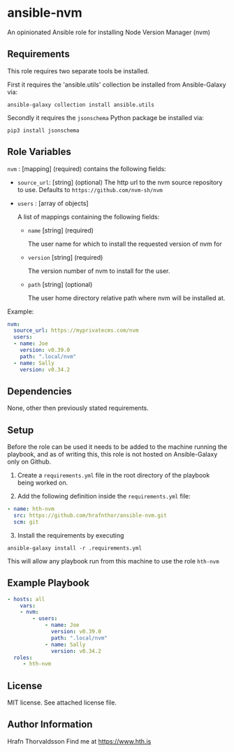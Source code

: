 # ansible-nvm
An opinionated Ansible role for installing Node Version Manager (nvm) 


Requirements
------------

This role requires two separate tools be installed.

First it requires the 'ansible.utils' collection be installed from Ansible-Galaxy via:

```shell
ansible-galaxy collection install ansible.utils
```

Secondly it requires the `jsonschema` Python package be installed via:

```shell
pip3 install jsonschema
```



Role Variables
--------------

`nvm` : [mapping] (required) contains the following fields:

* `source_url`: [string] (optional) The http url to the nvm source repository to use. Defaults to `https://github.com/nvm-sh/nvm`

* `users` : [array of objects]

    A list of mappings containing the following fields:

    * `name` [string] (required)

        The user name for which to install the requested version of nvm for 

    * `version` [string] (required)

        The version number of nvm to install for the user.
    
    * `path` [string] (optional)

        The user home directory relative path where nvm will be installed at.


Example:

```yaml
nvm:
  source_url: https://myprivatecms.com/nvm
  users: 
  - name: Joe
    version: v0.39.0
    path: ".local/nvm"
  - name: Sally
    version: v0.34.2
 ```

Dependencies
------------

None, other then previously stated requirements.

Setup
-----

Before the role can be used it needs to be added to the machine running the playbook, and as of writing this, this role is not hosted on Ansible-Galaxy only on Github.

1. Create a `requirements.yml` file in the root directory of the playbook being worked on.

2. Add the following definition inside the `requirements.yml` file:

```yml
- name: hth-nvm
  src: https://github.com/hrafnthor/ansible-nvm.git
  scm: git
```

3. Install the requirements by executing

```shell
ansible-galaxy install -r .requirements.yml
```

This will allow any playbook run from this machine to use the role `hth-nvm`


Example Playbook
----------------


```yaml
- hosts: all
    vars:
    - nvm:
        - users: 
            - name: Joe
              version: v0.39.0
              path: ".local/nvm"
            - name: Sally
              version: v0.34.2
  roles:
     - hth-nvm
```


License
-------

MIT license. See attached license file.

Author Information
------------------

Hrafn Thorvaldsson
Find me at https://www.hth.is
